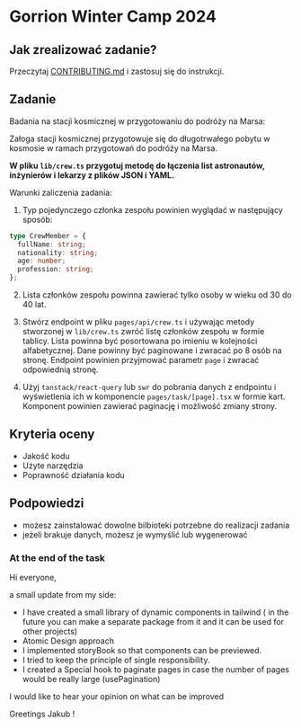 # Gorrion Winter Camp 2024

## Jak zrealizować zadanie?

Przeczytaj [CONTRIBUTING.md](./CONTRIBUTING.md) i zastosuj się do instrukcji.

## Zadanie

Badania na stacji kosmicznej w przygotowaniu do podróży na Marsa:

Załoga stacji kosmicznej przygotowuje się do długotrwałego pobytu w kosmosie w ramach przygotowań do podróży na Marsa.

**W pliku `lib/crew.ts` przygotuj metodę do łączenia list astronautów, inżynierów i lekarzy z plików JSON i YAML.**

Warunki zaliczenia zadania:

1. Typ pojedynczego członka zespołu powinien wyglądać w następujący sposób:

```ts
type CrewMember = {
  fullName: string;
  nationality: string;
  age: number;
  profession: string;
};
```

2. Lista członków zespołu powinna zawierać tylko osoby w wieku od 30 do 40 lat.

3. Stwórz endpoint w pliku `pages/api/crew.ts` i używając metody stworzonej w `lib/crew.ts` zwróć listę członków zespołu w formie tablicy. Lista powinna być posortowana po imieniu w kolejności alfabetycznej. Dane powinny być paginowane i zwracać po 8 osób na stronę. Endpoint powinien przyjmować parametr `page` i zwracać odpowiednią stronę.

4. Użyj `tanstack/react-query` lub `swr` do pobrania danych z endpointu i wyświetlenia ich w komponencie `pages/task/[page].tsx` w formie kart. Komponent powinien zawierać paginację i możliwość zmiany strony.

## Kryteria oceny

- Jakość kodu
- Użyte narzędzia
- Poprawność działania kodu

## Podpowiedzi

- możesz zainstalować dowolne bilbioteki potrzebne do realizacji zadania
- jeżeli brakuje danych, możesz je wymyślić lub wygenerować

### At the end of the task

Hi everyone,

a small update from my side:

- I have created a small library of dynamic components in tailwind ( in the future you can make a separate package from it and it can be used for other projects)
- Atomic Design approach
- I implemented storyBook so that components can be previewed.
- I tried to keep the principle of single responsibility.
- I created a Special hook to paginate pages in case the number of pages would be really large (usePagination)

I would like to hear your opinion on what can be improved

Greetings Jakub !
